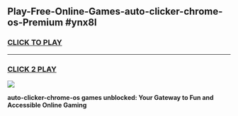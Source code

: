 
## Play-Free-Online-Games-auto-clicker-chrome-os-Premium #ynx8l
<h3>
<a href="https://premium.freeplayer.one?title=auto-clicker-chrome-os&ref=8M">CLICK TO PLAY</a></h3>
<hr>

<h3>
<a href="https://premium.freeplayer.one?title=auto-clicker-chrome-os&ref=8M">CLICK 2 PLAY</a>
  
</h3>

<a href="https://premium.freeplayer.one?title=auto-clicker-chrome-os&ref=8M"><img src="https://clearcache.store/games.png"></a>


**auto-clicker-chrome-os games unblocked: Your Gateway to Fun and Accessible Online Gaming**
